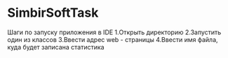 # SimbirSoftTask
Шаги по запуску приложения в IDE
1.Открыть директорию
2.Запустить один из классов
3.Ввести адрес web - страницы
4.Ввести имя файла, куда будет записана статистика
